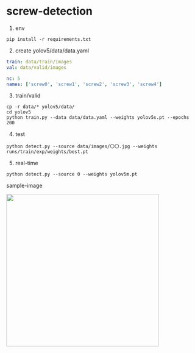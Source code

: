 # screw-detection

1. env
```
pip install -r requirements.txt 
```
2. create yolov5/data/data.yaml
``` data.yaml
train: data/train/images
val: data/valid/images

nc: 5
names: ['screw0', 'screw1', 'screw2', 'screw3', 'screw4']
```

3. train/valid
```
cp -r data/* yolov5/data/
cd yolov5
python train.py --data data/data.yaml --weights yolov5s.pt --epochs 200
```

4. test
```
python detect.py --source data/images/〇〇.jpg --weights runs/train/exp/weights/best.pt
```

5. real-time
```
python detect.py --source 0 --weights yolov5m.pt
```

sample-image

<img src="yolov5/runs/detect/exp2/test_1.jpg" width="400">

